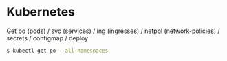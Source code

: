 # Kubernetes

Get po (pods) / svc (services) / ing (ingresses) / netpol (network-policies) / secrets / configmap / deploy
```bash
$ kubectl get po --all-namespaces
```
